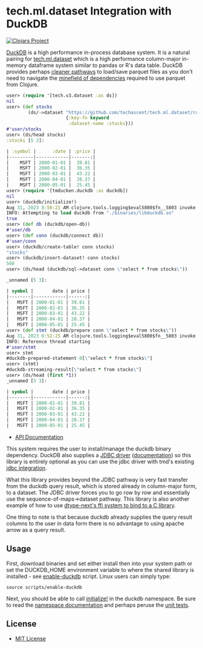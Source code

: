 # tech.ml.dataset Integration with DuckDB

[![Clojars Project](https://clojars.org/com.techascent/tmducken/latest-version.svg)](https://clojars.org/com.techascent/tmducken)


[DuckDB](https://duckdb.org/) is a high performance in-process database system.  It is a
natural pairing for [tech.ml.dataset](https://github.com/techascent/tech.ml.dataset) which is
a high performance column-major in-memory dataframe system similar to pandas or R's data table.
DuckDB provides perhaps [cleaner pathways](https://duckdb.org/docs/data/overview) to load/save
parquet files as you don't need to navigate the
[minefield of dependencies](https://techascent.github.io/tech.ml.dataset/tech.v3.libs.parquet.html)
required to use parquet from Clojure.

```clojure
user> (require '[tech.v3.dataset :as ds])
nil
user> (def stocks
        (ds/->dataset "https://github.com/techascent/tech.ml.dataset/raw/master/test/data/stocks.csv"
                      {:key-fn keyword
                       :dataset-name :stocks}))
#'user/stocks
user> (ds/head stocks)
:stocks [5 3]:

| :symbol |      :date | :price |
|---------|------------|-------:|
|    MSFT | 2000-01-01 |  39.81 |
|    MSFT | 2000-02-01 |  36.35 |
|    MSFT | 2000-03-01 |  43.22 |
|    MSFT | 2000-04-01 |  28.37 |
|    MSFT | 2000-05-01 |  25.45 |
user> (require '[tmducken.duckdb :as duckdb])
nil
user> (duckdb/initialize!)
Aug 31, 2023 8:50:21 AM clojure.tools.logging$eval5800$fn__5803 invoke
INFO: Attempting to load duckdb from "./binaries/libduckdb.so"
true
user> (def db (duckdb/open-db))
#'user/db
user> (def conn (duckdb/connect db))
#'user/conn
user> (duckdb/create-table! conn stocks)
"stocks"
user> (duckdb/insert-dataset! conn stocks)
560
user> (ds/head (duckdb/sql->dataset conn \"select * from stocks\"))

_unnamed [5 3]:

| symbol |       date | price |
|--------|------------|------:|
|   MSFT | 2000-01-01 | 39.81 |
|   MSFT | 2000-02-01 | 36.35 |
|   MSFT | 2000-03-01 | 43.22 |
|   MSFT | 2000-04-01 | 28.37 |
|   MSFT | 2000-05-01 | 25.45 |
user> (def stmt (duckdb/prepare conn \"select * from stocks\"))
Aug 31, 2023 8:52:25 AM clojure.tools.logging$eval5800$fn__5803 invoke
INFO: Reference thread starting
#'user/stmt
user> stmt
#duckdb-prepared-statement-0[\"select * from stocks\"]
user> (stmt)
#duckdb-streaming-result[\"select * from stocks\"]
user> (ds/head (first *1))
_unnamed [5 3]:

| symbol |       date | price |
|--------|------------|------:|
|   MSFT | 2000-01-01 | 39.81 |
|   MSFT | 2000-02-01 | 36.35 |
|   MSFT | 2000-03-01 | 43.22 |
|   MSFT | 2000-04-01 | 28.37 |
|   MSFT | 2000-05-01 | 25.45 |
```


* [API Documentation](https://techascent.github.io/tmducken/)


This system requires the user to install/manage the duckdb binary dependency.  DuckDB also supplies a
[JDBC driver](https://search.maven.org/artifact/org.duckdb/duckdb_jdbc) ([documentation](https://duckdb.org/docs/api/java))
so this library is entirely optional as you can use the jdbc driver with tmd's existing
[jdbc integration](https://github.com/techascent/tech.ml.dataset.sql).


What this library provides beyond the JDBC pathway is very fast transfer from the
duckdb query result, which is stored already in column-major form, to a dataset.
The JDBC driver forces you to go row by row and essentially use the
sequence-of-maps->dataset pathway.  This library is also another example of how to
use [dtype-next's ffi system to bind to a C library](src/tmducken/duckdb/ffi.clj).


One thing to note is that because duckdb already supplies the query result columns to the
user in data form there is no advantage to using apache arrow as a query result.


## Usage

First, download binaries and set either install then into your
system path or set the DUCKDB_HOME environment variable to where
the shared library is installed - see [enable-duckdb](scripts/enable-duckdb)
script.  Linux users can simply type:

```console
source scripts/enable-duckdb
```

Next, you should be able to call [initialize!](https://techascent.github.io/tmducken/tmducken.duckdb.html#var-initialize.21)
in the duckdb namespace.  Be sure to read the [namespace documentation](https://techascent.github.io/tmducken/tmducken.duckdb.html)
and perhaps peruse the [unit tests](test/tmducken/duckdb_test.clj).


## License

 * [MIT License](LICENSE)
